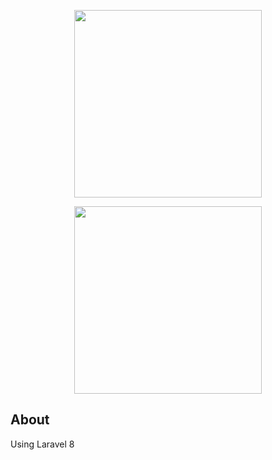 <p align="center"><img src="{{url('img/drag-drop.png')}}" width="300"></a></p>

<p align="center"><img src="img/drag2.png" raw=true width="300"></a></p>



## About 
Using Laravel 8


